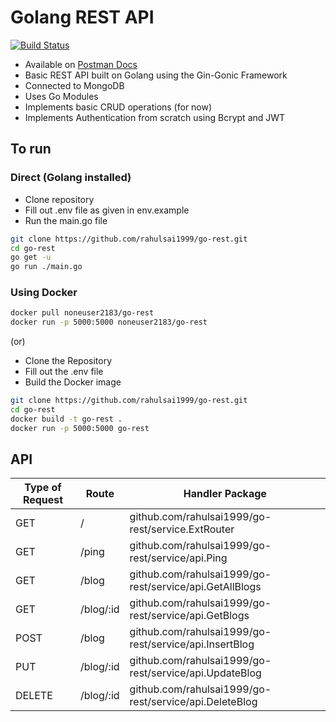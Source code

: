 # Golang REST API

[![Build Status](https://travis-ci.com/rahulsai1999/go-rest.svg?branch=master)](https://travis-ci.com/rahulsai1999/go-rest)

- Available on [Postman Docs](https://documenter.getpostman.com/view/5649815/SzYYzHzJ)
- Basic REST API built on Golang using the Gin-Gonic Framework
- Connected to MongoDB
- Uses Go Modules
- Implements basic CRUD operations (for now)
- Implements Authentication from scratch using Bcrypt and JWT

## To run

### Direct (Golang installed)

- Clone repository
- Fill out .env file as given in env.example
- Run the main.go file

```sh
git clone https://github.com/rahulsai1999/go-rest.git
cd go-rest
go get -u
go run ./main.go
```

### Using Docker

```sh
docker pull noneuser2183/go-rest
docker run -p 5000:5000 noneuser2183/go-rest
```

(or)

- Clone the Repository
- Fill out the .env file
- Build the Docker image

```sh
git clone https://github.com/rahulsai1999/go-rest.git
cd go-rest
docker build -t go-rest .
docker run -p 5000:5000 go-rest
```

## API

| Type of Request | Route     | Handler Package                                         |
| --------------- | --------- | ------------------------------------------------------- |
| GET             | /         | github.com/rahulsai1999/go-rest/service.ExtRouter       |
| GET             | /ping     | github.com/rahulsai1999/go-rest/service/api.Ping        |
| GET             | /blog     | github.com/rahulsai1999/go-rest/service/api.GetAllBlogs |
| GET             | /blog/:id | github.com/rahulsai1999/go-rest/service/api.GetBlogs    |
| POST            | /blog     | github.com/rahulsai1999/go-rest/service/api.InsertBlog  |
| PUT             | /blog/:id | github.com/rahulsai1999/go-rest/service/api.UpdateBlog  |
| DELETE          | /blog/:id | github.com/rahulsai1999/go-rest/service/api.DeleteBlog  |
